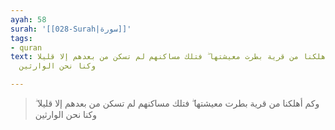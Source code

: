 ```yaml
---
ayah: 58
surah: '[[028-Surah|سورة]]'
tags:
- quran
text: وكم أهلكنا من قرية بطرت معيشتها ۖ فتلك مساكنهم لم تسكن من بعدهم إلا قليلا ۖ
  وكنا نحن الوارثين

---
```

> وكم أهلكنا من قرية بطرت معيشتها ۖ فتلك مساكنهم لم تسكن من بعدهم إلا قليلا ۖ وكنا نحن الوارثين
